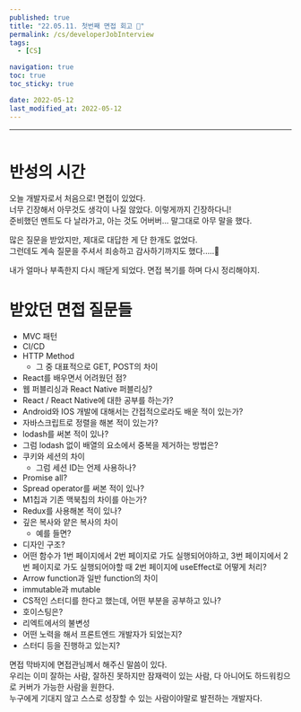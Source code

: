 ```yaml
---
published: true
title: "22.05.11. 첫번째 면접 회고 🥲"
permalink: /cs/developerJobInterview
tags:
  - [CS]

navigation: true
toc: true
toc_sticky: true

date: 2022-05-12
last_modified_at: 2022-05-12
---
```

****
![]()

# 반성의 시간

오늘 개발자로서 처음으로! 면접이 있었다. <br/>
너무 긴장해서 아무것도 생각이 나질 않았다. 이렇게까지 긴장하다니! <br/>
준비했던 멘트도 다 날라가고, 아는 것도 어버버... 말그대로 아무 말을 했다. <br/>

많은 질문을 받았지만, 제대로 대답한 게 단 한개도 없었다. <br/>
그런데도 계속 질문을 주셔서 죄송하고 감사하기까지도 했다.....🥲 <br/>

내가 얼마나 부족한지 다시 깨닫게 되었다. 면접 복기를 하며 다시 정리해야지. <br/>


# 받았던 면접 질문들


- MVC 패턴
- CI/CD
- HTTP Method
    - 그 중 대표적으로 GET, POST의 차이
- React를 배우면서 어려웠던 점?
- 웹 퍼블리싱과 React Native 퍼블리싱?
- React / React Native에 대한 공부를 하는가?
- Android와 IOS 개발에 대해서는 간접적으로라도 배운 적이 있는가?
- 자바스크립트로 정렬을 해본 적이 있는가?
- lodash를 써본 적이 있나?
- 그럼 lodash 없이 배열의 요소에서 중복을 제거하는 방법은?
- 쿠키와 세션의 차이
  - 그럼 세션 ID는 언제 사용하나?
- Promise all?
- Spread operator를 써본 적이 있나?
- M1칩과 기존 맥북칩의 차이를 아는가?
- Redux를 사용해본 적이 있나?
- 깊은 복사와 얕은 복사의 차이
    -  예를 들면?
- 디자인 구조?
- 어떤 함수가 1번 페이지에서 2번 페이지로 가도 실행되어야하고, 3번 페이지에서 2번 페이지로 가도 실행되어야할 때 2번 페이지에 useEffect로 어떻게 처리?
- Arrow function과 일반 function의 차이
- immutable과 mutable
- CS적인 스터디를 한다고 했는데, 어떤 부분을 공부하고 있나?
- 호이스팅은?
- 리엑트에서의 불변성
- 어떤 노력을 해서 프론트엔드 개발자가 되었는지?
- 스터디 등을 진행하고 있는지?






면접 막바지에 면접관님께서 해주신 말씀이 있다. <br/>
우리는 이미 잘하는 사람, 잘하진 못하지만 잠재력이 있는 사람, 다 아니어도 하드워킹으로 커버가 가능한 사람을 원한다. <br/>
누구에게 기대지 않고 스스로 성장할 수 있는 사람이야말로 발전하는 개발자다. <br/>


